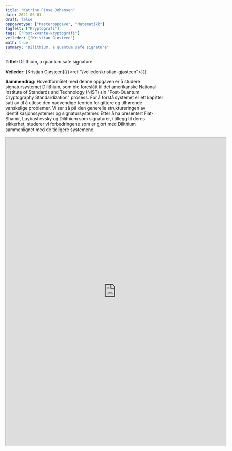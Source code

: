 ```yaml
---
title: "Katrine Fjose Johansen"
date: 2021-06-01
draft: false
oppgavetype: ["Masteroppgave", "Matematikk"]
fagfelt: ["Kryptografi"]
tags: ["Post-kvante-kryptografi"]
veileder: ["Kristian Gjøsteen"]
math: true
summary: "Dilithium, a quantum safe signature"
---
```


**Tittel:** Dilithium, a quantum safe signature

**Veileder:** [Kristian Gjøsteen]({{<ref "/veileder/kristian-gjøsteen">}})

**Sammendrag:** Hovedformålet med denne oppgaven er å studere signatursystemet Dilithium, som ble foreslått til det amerikanske National Institute of Standards and Technology (NIST) sin "Post-Quantum Cryptography Standardization" prosess. For å forstå systemet er ett kapittel satt av til å utlese den nødvendige teorien for gittere og tilhørende vanskelige problemer. Vi ser så på den generelle struktureringen av identifikasjonssystemer og signatursystemer. Etter å ha presentert Fiat-Shamir, Luybashevsky og Dilithium som signaturer, i tillegg til deres sikkerhet, studerer vi forbedringene som er gjort med Dilithium sammenlignet med de tidligere systemene.

<iframe src="https://drive.google.com/file/d/1FiZrTjp_EiQlnybCDceh_AWpSUVmkcJh/preview" width="700" height="980" allow="autoplay"></iframe>
